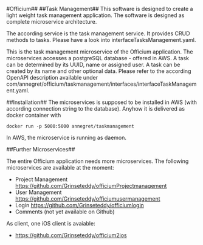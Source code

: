 #Officium##
##Task Management##
This software is designed to create a light weight task management application.
The software is designed as complete microservice architecture.

The according service is the task management service. It provides CRUD methods
to tasks. Please have a look into interfaceTasksManagement.yaml.

This is the task management microservice of the Officium application.
The microservices accesses a postgreSQL database - offered in AWS.
A task can be determined by its UUID, name or assigned user.
A task can be created by its name and other optional data. Please refer to the
according OpenAPI description available under com/annegret/officium/taskmanagement/interfaces/interfaceTaskManagement.yaml.

##Installation##
The microservices is supposed to be installed in AWS (with according connection 
string to the database). Anyhow it is delivered as docker container with 

`docker run -p 5000:5000 annegret/taskmanagement`

In AWS, the microservice is running as daemon.

##Further Microservices##

The entire Officium application needs more microservices. The following microservices
are available at the moment:
* Project Management https://github.com/Grinseteddy/officiumProjectmanagement
* User Management https://github.com/Grinseteddy/officiumusermanagement
* Login https://github.com/Grinseteddy/officiumlogin
* Comments (not yet available on Github)

As client, one iOS client is avaiable:
 * https://github.com/Grinseteddy/officium2ios


